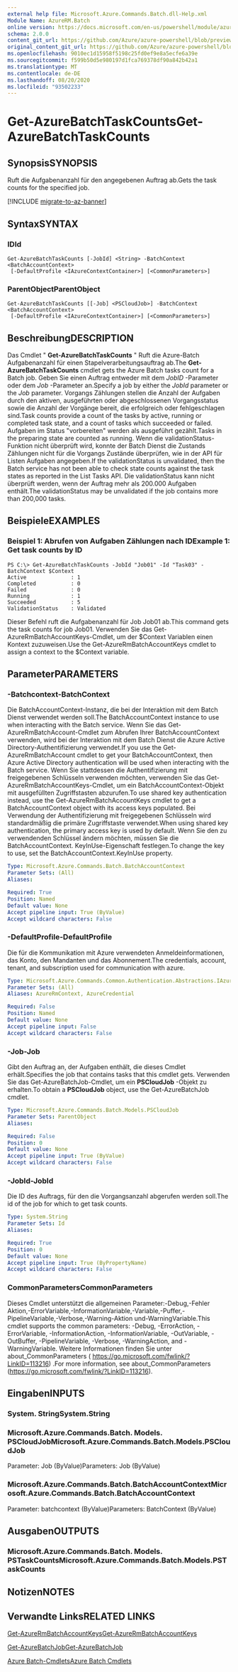 ```yaml
---
external help file: Microsoft.Azure.Commands.Batch.dll-Help.xml
Module Name: AzureRM.Batch
online version: https://docs.microsoft.com/en-us/powershell/module/azurerm.batch/get-azurebatchtaskcounts
schema: 2.0.0
content_git_url: https://github.com/Azure/azure-powershell/blob/preview/src/ResourceManager/AzureBatch/Commands.Batch/help/Get-AzureBatchTaskCounts.md
original_content_git_url: https://github.com/Azure/azure-powershell/blob/preview/src/ResourceManager/AzureBatch/Commands.Batch/help/Get-AzureBatchTaskCounts.md
ms.openlocfilehash: 9010ec1d15958f5198c25fd0ef9e8a5ecfe6a39e
ms.sourcegitcommit: f599b50d5e980197d1fca769378df90a842b42a1
ms.translationtype: MT
ms.contentlocale: de-DE
ms.lasthandoff: 08/20/2020
ms.locfileid: "93502233"
---
```

# <span data-ttu-id="7c146-101">Get-AzureBatchTaskCounts</span><span class="sxs-lookup"><span data-stu-id="7c146-101">Get-AzureBatchTaskCounts</span></span>

## <span data-ttu-id="7c146-102">Synopsis</span><span class="sxs-lookup"><span data-stu-id="7c146-102">SYNOPSIS</span></span>
<span data-ttu-id="7c146-103">Ruft die Aufgabenanzahl für den angegebenen Auftrag ab.</span><span class="sxs-lookup"><span data-stu-id="7c146-103">Gets the task counts for the specified job.</span></span>

[!INCLUDE [migrate-to-az-banner](../../includes/migrate-to-az-banner.md)]

## <span data-ttu-id="7c146-104">Syntax</span><span class="sxs-lookup"><span data-stu-id="7c146-104">SYNTAX</span></span>

### <span data-ttu-id="7c146-105">ID</span><span class="sxs-lookup"><span data-stu-id="7c146-105">Id</span></span>
```
Get-AzureBatchTaskCounts [-JobId] <String> -BatchContext <BatchAccountContext>
 [-DefaultProfile <IAzureContextContainer>] [<CommonParameters>]
```

### <span data-ttu-id="7c146-106">ParentObject</span><span class="sxs-lookup"><span data-stu-id="7c146-106">ParentObject</span></span>
```
Get-AzureBatchTaskCounts [[-Job] <PSCloudJob>] -BatchContext <BatchAccountContext>
 [-DefaultProfile <IAzureContextContainer>] [<CommonParameters>]
```

## <span data-ttu-id="7c146-107">Beschreibung</span><span class="sxs-lookup"><span data-stu-id="7c146-107">DESCRIPTION</span></span>
<span data-ttu-id="7c146-108">Das Cmdlet " **Get-AzureBatchTaskCounts** " Ruft die Azure-Batch Aufgabenanzahl für einen Stapelverarbeitungsauftrag ab.</span><span class="sxs-lookup"><span data-stu-id="7c146-108">The **Get-AzureBatchTaskCounts** cmdlet gets the Azure Batch tasks count for a Batch job.</span></span>
<span data-ttu-id="7c146-109">Geben Sie einen Auftrag entweder mit dem *JobID* -Parameter oder dem *Job* -Parameter an.</span><span class="sxs-lookup"><span data-stu-id="7c146-109">Specify a job by either the *JobId* parameter or the *Job* parameter.</span></span>
<span data-ttu-id="7c146-110">Vorgangs Zählungen stellen die Anzahl der Aufgaben durch den aktiven, ausgeführten oder abgeschlossenen Vorgangsstatus sowie die Anzahl der Vorgänge bereit, die erfolgreich oder fehlgeschlagen sind.</span><span class="sxs-lookup"><span data-stu-id="7c146-110">Task counts provide a count of the tasks by active, running or completed task state, and a count of tasks which succeeded or failed.</span></span> <span data-ttu-id="7c146-111">Aufgaben im Status "vorbereiten" werden als ausgeführt gezählt.</span><span class="sxs-lookup"><span data-stu-id="7c146-111">Tasks in the preparing state are counted as running.</span></span> <span data-ttu-id="7c146-112">Wenn die validationStatus-Funktion nicht überprüft wird, konnte der Batch Dienst die Zustands Zählungen nicht für die Vorgangs Zustände überprüfen, wie in der API für Listen Aufgaben angegeben.</span><span class="sxs-lookup"><span data-stu-id="7c146-112">If the validationStatus is unvalidated, then the Batch service has not been able to check state counts against the task states as reported in the List Tasks API.</span></span> <span data-ttu-id="7c146-113">Die validationStatus kann nicht überprüft werden, wenn der Auftrag mehr als 200.000 Aufgaben enthält.</span><span class="sxs-lookup"><span data-stu-id="7c146-113">The validationStatus may be unvalidated if the job contains more than 200,000 tasks.</span></span>

## <span data-ttu-id="7c146-114">Beispiele</span><span class="sxs-lookup"><span data-stu-id="7c146-114">EXAMPLES</span></span>

### <span data-ttu-id="7c146-115">Beispiel 1: Abrufen von Aufgaben Zählungen nach ID</span><span class="sxs-lookup"><span data-stu-id="7c146-115">Example 1: Get task counts by ID</span></span>
```
PS C:\> Get-AzureBatchTaskCounts -JobId "Job01" -Id "Task03" -BatchContext $Context
Active              : 1
Completed           : 0
Failed              : 0
Running             : 1
Succeeded           : 5
ValidationStatus    : Validated
```

<span data-ttu-id="7c146-116">Dieser Befehl ruft die Aufgabenanzahl für Job Job01 ab.</span><span class="sxs-lookup"><span data-stu-id="7c146-116">This command gets the task counts for job Job01.</span></span>
<span data-ttu-id="7c146-117">Verwenden Sie das Get-AzureRmBatchAccountKeys-Cmdlet, um der $Context Variablen einen Kontext zuzuweisen.</span><span class="sxs-lookup"><span data-stu-id="7c146-117">Use the Get-AzureRmBatchAccountKeys cmdlet to assign a context to the $Context variable.</span></span>

## <span data-ttu-id="7c146-118">Parameter</span><span class="sxs-lookup"><span data-stu-id="7c146-118">PARAMETERS</span></span>

### <span data-ttu-id="7c146-119">-Batchcontext</span><span class="sxs-lookup"><span data-stu-id="7c146-119">-BatchContext</span></span>
<span data-ttu-id="7c146-120">Die BatchAccountContext-Instanz, die bei der Interaktion mit dem Batch Dienst verwendet werden soll.</span><span class="sxs-lookup"><span data-stu-id="7c146-120">The BatchAccountContext instance to use when interacting with the Batch service.</span></span>
<span data-ttu-id="7c146-121">Wenn Sie das Get-AzureRmBatchAccount-Cmdlet zum Abrufen Ihrer BatchAccountContext verwenden, wird bei der Interaktion mit dem Batch Dienst die Azure Active Directory-Authentifizierung verwendet.</span><span class="sxs-lookup"><span data-stu-id="7c146-121">If you use the Get-AzureRmBatchAccount cmdlet to get your BatchAccountContext, then Azure Active Directory authentication will be used when interacting with the Batch service.</span></span>
<span data-ttu-id="7c146-122">Wenn Sie stattdessen die Authentifizierung mit freigegebenen Schlüsseln verwenden möchten, verwenden Sie das Get-AzureRmBatchAccountKeys-Cmdlet, um ein BatchAccountContext-Objekt mit ausgefüllten Zugriffstasten abzurufen.</span><span class="sxs-lookup"><span data-stu-id="7c146-122">To use shared key authentication instead, use the Get-AzureRmBatchAccountKeys cmdlet to get a BatchAccountContext object with its access keys populated.</span></span>
<span data-ttu-id="7c146-123">Bei Verwendung der Authentifizierung mit freigegebenen Schlüsseln wird standardmäßig die primäre Zugriffstaste verwendet.</span><span class="sxs-lookup"><span data-stu-id="7c146-123">When using shared key authentication, the primary access key is used by default.</span></span>
<span data-ttu-id="7c146-124">Wenn Sie den zu verwendenden Schlüssel ändern möchten, müssen Sie die BatchAccountContext. KeyInUse-Eigenschaft festlegen.</span><span class="sxs-lookup"><span data-stu-id="7c146-124">To change the key to use, set the BatchAccountContext.KeyInUse property.</span></span>

```yaml
Type: Microsoft.Azure.Commands.Batch.BatchAccountContext
Parameter Sets: (All)
Aliases:

Required: True
Position: Named
Default value: None
Accept pipeline input: True (ByValue)
Accept wildcard characters: False
```

### <span data-ttu-id="7c146-125">-DefaultProfile</span><span class="sxs-lookup"><span data-stu-id="7c146-125">-DefaultProfile</span></span>
<span data-ttu-id="7c146-126">Die für die Kommunikation mit Azure verwendeten Anmeldeinformationen, das Konto, den Mandanten und das Abonnement.</span><span class="sxs-lookup"><span data-stu-id="7c146-126">The credentials, account, tenant, and subscription used for communication with azure.</span></span>

```yaml
Type: Microsoft.Azure.Commands.Common.Authentication.Abstractions.IAzureContextContainer
Parameter Sets: (All)
Aliases: AzureRmContext, AzureCredential

Required: False
Position: Named
Default value: None
Accept pipeline input: False
Accept wildcard characters: False
```

### <span data-ttu-id="7c146-127">-Job</span><span class="sxs-lookup"><span data-stu-id="7c146-127">-Job</span></span>
<span data-ttu-id="7c146-128">Gibt den Auftrag an, der Aufgaben enthält, die dieses Cmdlet erhält.</span><span class="sxs-lookup"><span data-stu-id="7c146-128">Specifies the job that contains tasks that this cmdlet gets.</span></span>
<span data-ttu-id="7c146-129">Verwenden Sie das Get-AzureBatchJob-Cmdlet, um ein **PSCloudJob** -Objekt zu erhalten.</span><span class="sxs-lookup"><span data-stu-id="7c146-129">To obtain a **PSCloudJob** object, use the Get-AzureBatchJob cmdlet.</span></span>

```yaml
Type: Microsoft.Azure.Commands.Batch.Models.PSCloudJob
Parameter Sets: ParentObject
Aliases:

Required: False
Position: 0
Default value: None
Accept pipeline input: True (ByValue)
Accept wildcard characters: False
```

### <span data-ttu-id="7c146-130">-JobId</span><span class="sxs-lookup"><span data-stu-id="7c146-130">-JobId</span></span>
<span data-ttu-id="7c146-131">Die ID des Auftrags, für den die Vorgangsanzahl abgerufen werden soll.</span><span class="sxs-lookup"><span data-stu-id="7c146-131">The id of the job for which to get task counts.</span></span>

```yaml
Type: System.String
Parameter Sets: Id
Aliases:

Required: True
Position: 0
Default value: None
Accept pipeline input: True (ByPropertyName)
Accept wildcard characters: False
```

### <span data-ttu-id="7c146-132">CommonParameters</span><span class="sxs-lookup"><span data-stu-id="7c146-132">CommonParameters</span></span>
<span data-ttu-id="7c146-133">Dieses Cmdlet unterstützt die allgemeinen Parameter:-Debug,-Fehler Aktion,-ErrorVariable,-InformationVariable,-Variable,-Puffer,-PipelineVariable,-Verbose,-Warning-Aktion und-WarningVariable.</span><span class="sxs-lookup"><span data-stu-id="7c146-133">This cmdlet supports the common parameters: -Debug, -ErrorAction, -ErrorVariable, -InformationAction, -InformationVariable, -OutVariable, -OutBuffer, -PipelineVariable, -Verbose, -WarningAction, and -WarningVariable.</span></span> <span data-ttu-id="7c146-134">Weitere Informationen finden Sie unter about_CommonParameters ( https://go.microsoft.com/fwlink/?LinkID=113216) .</span><span class="sxs-lookup"><span data-stu-id="7c146-134">For more information, see about_CommonParameters (https://go.microsoft.com/fwlink/?LinkID=113216).</span></span>

## <span data-ttu-id="7c146-135">Eingaben</span><span class="sxs-lookup"><span data-stu-id="7c146-135">INPUTS</span></span>

### <span data-ttu-id="7c146-136">System. String</span><span class="sxs-lookup"><span data-stu-id="7c146-136">System.String</span></span>

### <span data-ttu-id="7c146-137">Microsoft.Azure.Commands.Batch. Models. PSCloudJob</span><span class="sxs-lookup"><span data-stu-id="7c146-137">Microsoft.Azure.Commands.Batch.Models.PSCloudJob</span></span>
<span data-ttu-id="7c146-138">Parameter: Job (ByValue)</span><span class="sxs-lookup"><span data-stu-id="7c146-138">Parameters: Job (ByValue)</span></span>

### <span data-ttu-id="7c146-139">Microsoft.Azure.Commands.Batch.BatchAccountContext</span><span class="sxs-lookup"><span data-stu-id="7c146-139">Microsoft.Azure.Commands.Batch.BatchAccountContext</span></span>
<span data-ttu-id="7c146-140">Parameter: batchcontext (ByValue)</span><span class="sxs-lookup"><span data-stu-id="7c146-140">Parameters: BatchContext (ByValue)</span></span>

## <span data-ttu-id="7c146-141">Ausgaben</span><span class="sxs-lookup"><span data-stu-id="7c146-141">OUTPUTS</span></span>

### <span data-ttu-id="7c146-142">Microsoft.Azure.Commands.Batch. Models. PSTaskCounts</span><span class="sxs-lookup"><span data-stu-id="7c146-142">Microsoft.Azure.Commands.Batch.Models.PSTaskCounts</span></span>

## <span data-ttu-id="7c146-143">Notizen</span><span class="sxs-lookup"><span data-stu-id="7c146-143">NOTES</span></span>

## <span data-ttu-id="7c146-144">Verwandte Links</span><span class="sxs-lookup"><span data-stu-id="7c146-144">RELATED LINKS</span></span>

[<span data-ttu-id="7c146-145">Get-AzureRmBatchAccountKeys</span><span class="sxs-lookup"><span data-stu-id="7c146-145">Get-AzureRmBatchAccountKeys</span></span>](./Get-AzureRmBatchAccountKeys.md)

[<span data-ttu-id="7c146-146">Get-AzureBatchJob</span><span class="sxs-lookup"><span data-stu-id="7c146-146">Get-AzureBatchJob</span></span>](./Get-AzureBatchJob.md)

[<span data-ttu-id="7c146-147">Azure Batch-Cmdlets</span><span class="sxs-lookup"><span data-stu-id="7c146-147">Azure Batch Cmdlets</span></span>](./AzureRM.Batch.md)
